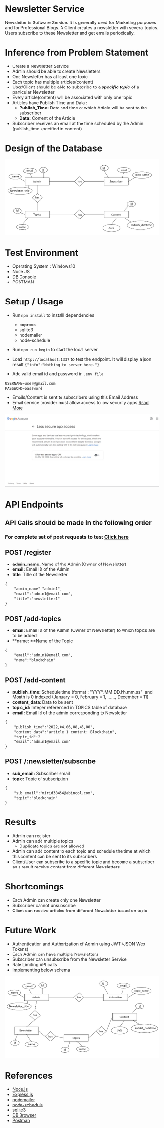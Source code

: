 # Newsletter Service

Newsletter is Software Service. It is generally used for Marketing purposes and for Professional Blogs.
A Client creates a newsletter with several topics. Users subscribe to these Newsletter and get emails periodically.

# Inference from Problem Statement

* Create a Newsletter Service
* Admin should be able to create Newsletters
* One Newsletter has at least one topic
* Each topic has multiple articles(content)
* User/Client should be able to subscribe to a **_specific topic_** of a particular Newsletter
* Every article(content) will be associated with only one topic
* Articles have Publish Time and Data :
  * **Publish_Time:** Date and time at which Article will be sent to the subscriber 
  * **Data:** Content of the Article
* Subscriber receives an email at the time scheduled by the Admin (publish_time specified in content) 

# Design of the Database

![Database Design](./images/database-design.png)


# Test Environment

* Operating System : Windows10
* Node JS
* DB Console
* POSTMAN

# Setup / Usage

* Run `npm install` to installl dependencies
  * express
  * sqlite3
  * nodemailer
  * node-schedule
* Run `npm run begin` to start the local server
* Load `http://localhost:1337` to test the endpoint. It will display a json result `{"info":"Nothing to server here."}`

* Add valid email id and password in `.env file`
```
USERNAME=user@gmail.com
PASSWORD=password
```
* Emails/Content is sent to subscribers using this Email Address
* Email service provider must allow access to low security apps [Read More](https://support.google.com/accounts/answer/6010255?hl=en)

![](./images/google-security.jpeg)

# API Endpoints

## API Calls should be made in the following order
### For complete set of post requests to test [Click here](./test-post-requests.md)

## POST /register

* **admin_name:** Name of the Admin (Owner of Newsletter)
* **email:** Email ID of the Admin 
* **title:** Title of the Newsletter

```
{
	"admin_name":"admin1",
	"email":"admin1@email.com",
	"title":"newsletter1"
}
```


## POST /add-topics
* **email:** Email ID of the Admin (Owner of Newsletter) to which topics are to be added
* **name: **Name of the Topic

```
{
	"email":"admin1@email.com",
	"name":"blockchain"
}
```


## POST /add-content

* **publish_time:** Schedule time (format : "YYYY,MM,DD,hh,mm,ss") and Month is 0 indexed (January = 0, February = 1, ......, December = 11)
* **content_data:** Data to be sent
* **topic_id:** Integer referenced in TOPICS table of database
* **email:** Email Id of the admin corresponding to Newsletter 

```
{
    "publish_time":"2022,04,06,08,45,00",
    "content_data":"article 1 content: Blockchain",
    "topic_id":2,
    "email":"admin1@email.com"
}
```

## POST /:newsletter/subscribe

* **sub_email:** Subscriber email 
* **topic:** Topic of subscription

```
{
	"sub_email":"mirid38454@abincol.com",
	"topic":"blockchain"
}
```

# Results

* Admin can register
* Admin can add multiple topics 
  * Duplicate topics are not allowed 
* Admin can add content to each topic and schedule the time at which this content can be sent to its subscribers
* Client/User can subscribe to a specific topic and become a subscriber as a result receive content from different Newsletters

# Shortcomings

* Each Admin can create only one Newsletter
* Subscriber cannot unsubscribe 
* Client can receive articles from different Newsletter based on topic

# Future Work

* Authentication and Authorization of Admin using JWT (JSON Web Tokens)
* Each Admin can have multiple Newsletters
* Subscriber can unsubscribe from the Newsletter Service
* Rate Limiting API calls
* Implementing below schema

![Database Design](./images/new-database-design.png)

# References

* [Node.js](https://nodejs.org/en/docs/)
* [Express.js](https://expressjs.com/en/5x/api.html)
* [nodemailer](https://nodemailer.com/about/)
* [node-schedule](https://www.npmjs.com/package/node-schedule)
* [sqlite3](https://www.sqlite.org/lang.html)
* [DB Browser](https://sqlitebrowser.org/)
* [Postman](https://learning.postman.com/docs/getting-started/introduction/)









